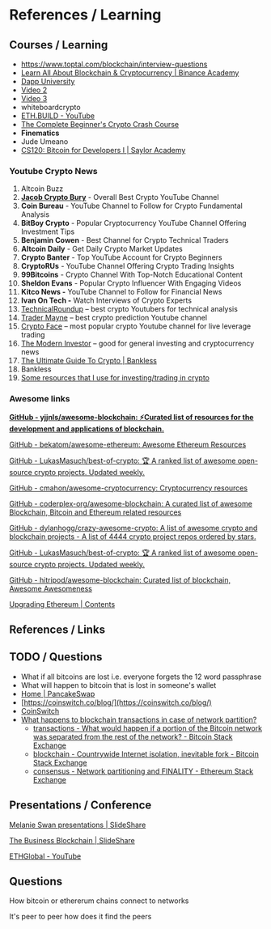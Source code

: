 # References / Learning

## Courses / Learning

- <https://www.toptal.com/blockchain/interview-questions>
- [Learn All About Blockchain & Cryptocurrency | Binance Academy](https://academy.binance.com/en)
- [Dapp University](https://www.youtube.com/channel/UCY0xL8V6NzzFcwzHCgB8orQ)
- [Video 2](https://go.dappuniversity.com/bootcamp-2c61ccca)
- [Video 3](https://go.dappuniversity.com/bootcamp-8e4c800d)
- whiteboardcrypto
- [ETH.BUILD - YouTube](https://www.youtube.com/playlist?list=PLJz1HruEnenCXH7KW7wBCEBnBLOVkiqIi)
- [The Complete Beginner's Crypto Crash Course](https://www.youtube.com/playlist?list=PLU52pNodXIGdM6XDgHVG7DsPytlsrR_6b)
- **Finematics**
- Jude Umeano
- [CS120: Bitcoin for Developers I | Saylor Academy](https://learn.saylor.org/course/view.php?id=500)

### Youtube Crypto News

1. Altcoin Buzz
2. [**Jacob Crypto Bury**](https://m.youtube.com/c/JacobCryptoBury) - Overall Best Crypto YouTube Channel
3. **Coin Bureau** - YouTube Channel to Follow for Crypto Fundamental Analysis
4. **BitBoy Crypto** - Popular Cryptocurrency YouTube Channel Offering Investment Tips
5. **Benjamin Cowen** - Best Channel for Crypto Technical Traders
6. **Altcoin Daily** - Get Daily Crypto Market Updates
7. **Crypto Banter** - Top YouTube Account for Crypto Beginners
8. **CryptoRUs** -  YouTube Channel Offering Crypto Trading Insights
9. **99Bitcoins** - Crypto Channel With Top-Notch Educational Content
10. **Sheldon Evans** - Popular Crypto Influencer With Engaging Videos
11. **Kitco News -** YouTube Channel to Follow for Financial News
12. **Ivan On Tech -** Watch Interviews of Crypto Experts
13. [TechnicalRoundup](https://www.youtube.com/c/TechnicalRoundup) – best crypto Youtubers for technical analysis
14. [Trader Mayne](https://www.youtube.com/c/TraderMayne) – best crypto prediction Youtube channel
15. [Crypto Face](https://www.youtube.com/c/CryptoFace) – most popular crypto Youtube channel for live leverage trading
16. [The Modern Investor](https://www.youtube.com/c/TheModernInvestor) – good for general investing and cryptocurrency news
17. [The Ultimate Guide To Crypto | Bankless](https://www.bankless.com/)
18. Bankless
19. [Some resources that I use for investing/trading in crypto](https://route2fi.substack.com/p/some-resources-that-i-use-to-stay)

### Awesome links

**[GitHub - yjjnls/awesome-blockchain: ⚡️Curated list of resources for the development and applications of blockchain.](https://github.com/yjjnls/awesome-blockchain)**

[GitHub - bekatom/awesome-ethereum: Awesome Ethereum Resources](https://github.com/bekatom/awesome-ethereum)

[GitHub - LukasMasuch/best-of-crypto: 🏆 A ranked list of awesome open-source crypto projects. Updated weekly.](https://github.com/LukasMasuch/best-of-crypto)

[GitHub - cmahon/awesome-cryptocurrency: Cryptocurrency resources](https://github.com/cmahon/awesome-cryptocurrency)

[GitHub - coderplex-org/awesome-blockchain: A curated list of awesome Blockchain, Bitcoin and Ethereum related resources](https://github.com/coderplex-org/awesome-blockchain)

[GitHub - dylanhogg/crazy-awesome-crypto: A list of awesome crypto and blockchain projects - A list of 4444 crypto project repos ordered by stars.](https://github.com/dylanhogg/crazy-awesome-crypto)

[GitHub - LukasMasuch/best-of-crypto: 🏆 A ranked list of awesome open-source crypto projects. Updated weekly.](https://github.com/LukasMasuch/best-of-crypto)

[GitHub - hitripod/awesome-blockchain: Curated list of blockchain, Awesome Awesomeness](https://github.com/hitripod/awesome-blockchain)

[Upgrading Ethereum | Contents](https://eth2book.info/bellatrix/contents/)

## References / Links

## TODO / Questions

- What if all bitcoins are lost i.e. everyone forgets the 12 word passphrase
- What will happen to bitcoin that is lost in someone's wallet
- [Home | PancakeSwap](https://pancakeswap.finance/)
- [https://coinswitch.co/blog/](https://coinswitch.co/blog/)
- [CoinSwitch](https://www.youtube.com/channel/UCcut1207KRCj6McKa9AHA2g)
- [What happens to blockchain transactions in case of network partition?](https://news.ycombinator.com/item?id=14594172)
  - [transactions - What would happen if a portion of the Bitcoin network was separated from the rest of the network? - Bitcoin Stack Exchange](https://bitcoin.stackexchange.com/questions/1738/what-would-happen-if-a-portion-of-the-bitcoin-network-was-separated-from-the-res)
  - [blockchain - Countrywide Internet isolation, inevitable fork - Bitcoin Stack Exchange](https://bitcoin.stackexchange.com/questions/12207/countrywide-internet-isolation-inevitable-fork)
  - [consensus - Network partitioning and FINALITY - Ethereum Stack Exchange](https://ethereum.stackexchange.com/questions/139360/network-partitioning-and-finality?rq=1)

## Presentations / Conference

[Melanie Swan presentations | SlideShare](https://www.slideshare.net/lablogga/presentations)

[The Business Blockchain | SlideShare](https://www.slideshare.net/wmougayar/presentations)

[ETHGlobal - YouTube](https://www.youtube.com/@ETHGlobal)

## Questions

How bitcoin or ethererum chains connect to networks

It's peer to peer how does it find the peers
